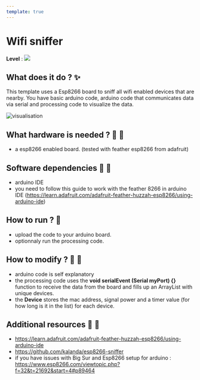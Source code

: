 ```yaml
---
template: true
---
```


# Wifi sniffer

**Level** : ![](https://img.shields.io/badge/Level-Intermediate-yellow)

## What does it do ? ✨

This template uses a Esp8266 board to sniff all wifi enabled devices that are nearby.
You have basic arduino code, arduino code that communicates data via serial and processing code to visualize the data.

![visualisation](images/screen.png)

## What hardware is needed ? 💾 🔌

- a esp8266 enabled board. (tested with feather esp8266 from adafruit)

## Software dependencies 🌈 📂

- arduino IDE
- you need to follow this guide to work with the feather 8266 in arduino IDE (https://learn.adafruit.com/adafruit-feather-huzzah-esp8266/using-arduino-ide)

## How to run ? 🚀

- upload the code to your arduino board.
- optionnaly run the processing code.

## How to modify ? 🔩 🔨

- arduino code is self explanatory
- the processing code uses the **void serialEvent (Serial myPort) {}** function to receive the data from the board and fills up an ArrayList with unique devices.
- the **Device** stores the mac address, signal power and a timer value (for how long is it in the list) for each device.

## Additional resources 📄 📗

- https://learn.adafruit.com/adafruit-feather-huzzah-esp8266/using-arduino-ide
- https://github.com/kalanda/esp8266-sniffer
- if you have issues with Big Sur and Esp8266 setup for arduino : https://www.esp8266.com/viewtopic.php?f=32&t=21692&start=4#p89464
